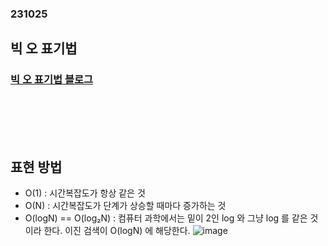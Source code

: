 ### 231025
## 빅 오 표기법
### [빅 오 표기법 블로그](https://velog.io/@on-n-on-turtle/%EB%88%84%EA%B5%AC%EB%82%98-%EC%9E%90%EB%A3%8C%EA%B5%AC%EC%A1%B0%EC%99%80-%EC%95%8C%EA%B3%A0%EB%A6%AC%EC%A6%98-%EB%B9%85%EC%98%A4%ED%91%9C%EA%B8%B0%EB%B2%95)
### <br/><br/><br/>

## 표현 방법
- O(1) : 시간복잡도가 항상 같은 것
- O(N) : 시간복잡도가 단계가 상승할 때마다 증가하는 것
- O(logN) == O(log₂N) : 컴퓨터 과학에서는 밑이 2인 log 와 그냥 log 를 같은 것이라 한다. 이진 검색이 O(logN) 에 해당한다.
  ![image](https://github.com/Shin-jongwhan/data_structure_and_algorithm/assets/62974484/6c3155f7-cb44-4c04-9c4c-734e1740bca9)

